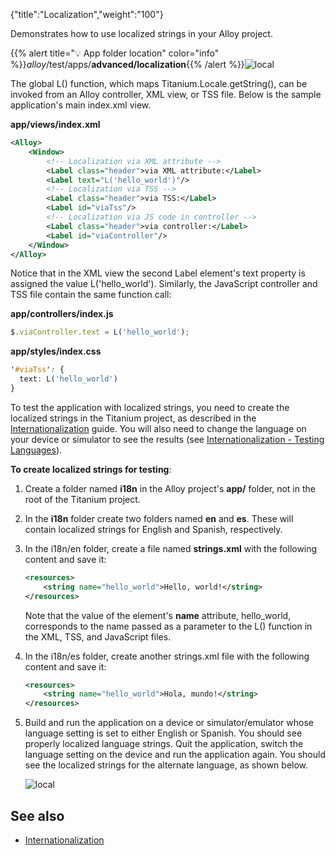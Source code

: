 {"title":"Localization","weight":"100"}

Demonstrates how to use localized strings in your Alloy project.

{{% alert title="💡 App folder location" color="info" %}}_alloy_/test/apps/**advanced/localization**{{% /alert %}}![local](/Images/appc/download/attachments/41845663/local.png)

The global L() function, which maps Titanium.Locale.getString(), can be invoked from an Alloy controller, XML view, or TSS file. Below is the sample application's main index.xml view.

**app/views/index.xml**

```xml
<Alloy>
    <Window>
        <!-- Localization via XML attribute -->
        <Label class="header">via XML attribute:</Label>
        <Label text="L('hello_world')"/>
        <!-- Localization via TSS -->
        <Label class="header">via TSS:</Label>
        <Label id="viaTss"/>
        <!-- Localization via JS code in controller -->
        <Label class="header">via controller:</Label>
        <Label id="viaController"/>
    </Window>
</Alloy>
```

Notice that in the XML view the second Label element's text property is assigned the value L('hello\_world'). Similarly, the JavaScript controller and TSS file contain the same function call:

**app/controllers/index.js**

```javascript
$.viaController.text = L('hello_world');
```

**app/styles/index.css**

```css
'#viaTss': {
  text: L('hello_world')
}
```

To test the application with localized strings, you need to create the localized strings in the Titanium project, as described in the [Internationalization](/docs/appc/Titanium_SDK/Titanium_SDK_How-tos/Cross-Platform_Mobile_Development_In_Titanium/Internationalization/) guide. You will also need to change the language on your device or simulator to see the results (see [Internationalization - Testing Languages](/docs/appc/Titanium_SDK/Titanium_SDK_How-tos/Cross-Platform_Mobile_Development_In_Titanium/Internationalization/#TestingLanguages)).

**To create localized strings for testing**:

1. Create a folder named **i18n** in the Alloy project's **app/** folder, not in the root of the Titanium project.

2. In the **i18n** folder create two folders named **en** and **es**. These will contain localized strings for English and Spanish, respectively.

3. In the i18n/en folder, create a file named **strings.xml** with the following content and save it:

    ```xml
    <resources>
        <string name="hello_world">Hello, world!</string>
    </resources>
    ```

    Note that the value of the <string> element's **name** attribute, hello\_world, corresponds to the name passed as a parameter to the L() function in the XML, TSS, and JavaScript files.

4. In the i18n/es folder, create another strings.xml file with the following content and save it:

    ```xml
    <resources>
        <string name="hello_world">Hola, mundo!</string>
    </resources>
    ```

5. Build and run the application on a device or simulator/emulator whose language setting is set to either English or Spanish. You should see properly localized language strings. Quit the application, switch the language setting on the device and run the application again. You should see the localized strings for the alternate language, as shown below.

    ![local](/Images/appc/download/attachments/41845663/local.png)

## See also

* [Internationalization](/docs/appc/Titanium_SDK/Titanium_SDK_How-tos/Cross-Platform_Mobile_Development_In_Titanium/Internationalization/)
